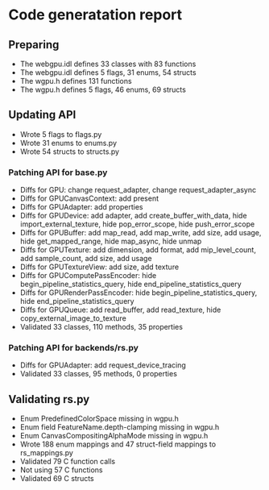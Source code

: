 # Code generatation report
## Preparing
* The webgpu.idl defines 33 classes with 83 functions
* The webgpu.idl defines 5 flags, 31 enums, 54 structs
* The wgpu.h defines 131 functions
* The wgpu.h defines 5 flags, 46 enums, 69 structs
## Updating API
* Wrote 5 flags to flags.py
* Wrote 31 enums to enums.py
* Wrote 54 structs to structs.py
### Patching API for base.py
* Diffs for GPU: change request_adapter, change request_adapter_async
* Diffs for GPUCanvasContext: add present
* Diffs for GPUAdapter: add properties
* Diffs for GPUDevice: add adapter, add create_buffer_with_data, hide import_external_texture, hide pop_error_scope, hide push_error_scope
* Diffs for GPUBuffer: add map_read, add map_write, add size, add usage, hide get_mapped_range, hide map_async, hide unmap
* Diffs for GPUTexture: add dimension, add format, add mip_level_count, add sample_count, add size, add usage
* Diffs for GPUTextureView: add size, add texture
* Diffs for GPUComputePassEncoder: hide begin_pipeline_statistics_query, hide end_pipeline_statistics_query
* Diffs for GPURenderPassEncoder: hide begin_pipeline_statistics_query, hide end_pipeline_statistics_query
* Diffs for GPUQueue: add read_buffer, add read_texture, hide copy_external_image_to_texture
* Validated 33 classes, 110 methods, 35 properties
### Patching API for backends/rs.py
* Diffs for GPUAdapter: add request_device_tracing
* Validated 33 classes, 95 methods, 0 properties
## Validating rs.py
* Enum PredefinedColorSpace missing in wgpu.h
* Enum field FeatureName.depth-clamping missing in wgpu.h
* Enum CanvasCompositingAlphaMode missing in wgpu.h
* Wrote 188 enum mappings and 47 struct-field mappings to rs_mappings.py
* Validated 79 C function calls
* Not using 57 C functions
* Validated 69 C structs
